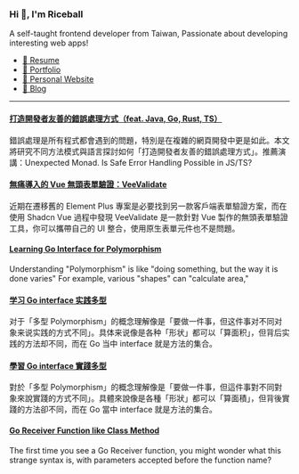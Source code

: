 <h3 >Hi 👋, I'm Riceball</h3>
<p>A self-taught frontend developer from Taiwan, Passionate about developing interesting web apps!</p>

- [📜 Resume](https://weweweb.pages.dev/en/resume/)
- [💼 Portfolio](https://weweweb.pages.dev/en/work/)
- [🏡 Personal Website](https://weweweb.pages.dev/en/)
- [📝 Blog](https://www.webdong.dev/en/)
---

<!--START_SECTION:feed-->
#### [打造開發者友善的錯誤處理方式（feat. Java, Go, Rust, TS）](https:&#x2F;&#x2F;www.webdong.dev&#x2F;zh-tw&#x2F;post&#x2F;developer-friendly-error-handling&#x2F;) 
錯誤處理是所有程式都會遇到的問題，特別是在複雜的網頁開發中更是如此。本文將研究不同方法模式與語言探討如何「打造開發者友善的錯誤處理方式」。推薦演講：Unexpected Monad. Is Safe Error Handling Possible in JS&#x2F;TS?
#### [無痛導入的 Vue 無頭表單驗證：VeeValidate](https:&#x2F;&#x2F;www.webdong.dev&#x2F;zh-tw&#x2F;post&#x2F;veevalidate&#x2F;) 
近期在遷移舊的 Element Plus 專案是必要找到另一款客戶端表單驗證方案，而在使用 Shadcn Vue 過程中發現 VeeValidate 是一款針對 Vue 製作的無頭表單驗證工具，你可以攜帶自己的 UI 整合，使用原生表單元件也不是問題。
#### [Learning Go Interface for Polymorphism](https:&#x2F;&#x2F;www.webdong.dev&#x2F;en&#x2F;post&#x2F;go-interface&#x2F;) 
Understanding &quot;Polymorphism&quot; is like &quot;doing something, but the way it is done varies&quot; For example, various &quot;shapes&quot; can &quot;calculate area,&quot;
#### [学习 Go interface 实践多型](https:&#x2F;&#x2F;www.webdong.dev&#x2F;zh-cn&#x2F;post&#x2F;go-interface&#x2F;) 
对于「多型 Polymorphism」的概念理解像是「要做一件事，但这件事对不同对象来说实践的方式不同」。具体来说像是各种「形状」都可以「算面积」，但背后实践的方法却不同，而在 Go 当中 interface 就是方法的集合。
#### [學習 Go interface 實踐多型](https:&#x2F;&#x2F;www.webdong.dev&#x2F;zh-tw&#x2F;post&#x2F;go-interface&#x2F;) 
對於「多型 Polymorphism」的概念理解像是「要做一件事，但這件事對不同對象來說實踐的方式不同」。具體來說像是各種「形狀」都可以「算面積」，但背後實踐的方法卻不同，而在 Go 當中 interface 就是方法的集合。
#### [Go Receiver Function like Class Method](https:&#x2F;&#x2F;www.webdong.dev&#x2F;en&#x2F;post&#x2F;go-receiver-function&#x2F;) 
The first time you see a Go Receiver function, you might wonder what this strange syntax is, with parameters accepted before the function name?
<!--END_SECTION:feed-->

